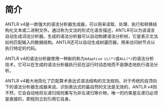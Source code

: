 # 简介

ANTLR v4是一款强大的语法分析器生成器，可以用来读取、处理、执行和转换结构化文本或二进制文件。通过称为文法的形式化语言描述，ANTLR可以为该语言自动生成词法分析器。生成的语法分析器可以自动构建语法分析树，它是表示文法如何匹配输入的数据结构。ANTLR还可以自动生成树遍历器，用来访问树节点以执行特定的代码。

ANTLR v4的语法分析器使用一种新的称为`Adaptive LL(*)`或`ALL(*)`的语法分析技术，它可以在生成的语法分析器执行前在运行时动态地而不是静态地执行语法分析。

ANTLR v4极大地简化了匹配算术表达式语法结构的文法规则。对于传统的自顶向下的语法分析器生成器来说，识别表达式的最自然的文法是无效的，ANTLR v4则不然，它会自动地将左递归规则重写为非左递归等价物，唯一的约束是左递归必须是直接的，即规则立刻引用它自身。
